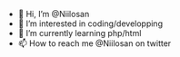 - 👋 Hi, I’m @Niilosan
- 👀 I’m interested in coding/developping
- 🌱 I’m currently learning php/html
- 📫 How to reach me @Niilosan on twitter

<!---
Niilosan/Niilosan is a ✨ special ✨ repository because its `README.md` (this file) appears on your GitHub profile.
You can click the Preview link to take a look at your changes.
--->
